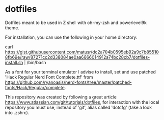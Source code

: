 # dotfiles
Dotfiles meant to be used in Z shell with oh-my-zsh and powerlevel9k theme.

For installation, you can use the following in your home directory:

curl https://gist.githubusercontent.com/matusr/dc2a704b0595eb92a9c7b855108fb69e/raw/87271cc2d338084ae0aa6666014912a74bc28cb7/dotfiles-install.sh | /bin/bash

As a font for your terminal emulator I advise to install, set and use patched 'Hack Regular Nerd Font Complete.ttf'
from https://github.com/ryanoasis/nerd-fonts/tree/master/patched-fonts/Hack/Regular/complete.

This repository was created by following a great article https://www.atlassian.com/git/tutorials/dotfiles,
for interaction with the local repository you must use, instead of 'git', alias called 'dotcfg' (take 
a look into .zshrc).

